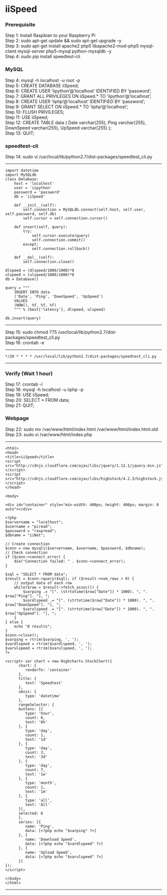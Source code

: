 # iiSpeed

### Prerequisite
Step 1: Install Raspbian to your Raspberry Pi  
Step 2: sudo apt-get update && sudo apt-get upgrade -y  
Step 3: sudo apt-get install apache2 php5 libapache2-mod-php5 mysql-client mysql-server php5-mysql python-mysqldb -y  
Step 4: sudo pip install speedtest-cli  

### MySQL
Step 4: mysql -h localhost -u root -p  
Step 5: CREATE DATABASE iiSpeed;  
Step 6: CREATE USER ‘iipython’@’localhost’ IDENTIFIED BY ‘password’;  
Step 7: GRANT ALL PRIVILEGES ON iiSpeed.* TO ‘iipython’@’localhost’;  
Step 8: CREATE USER ‘iiphp’@’localhost’ IDENTIFIED BY ‘password’;  
Step 9: GRANT SELECT ON iiSpeed.* TO ‘iiphp’@’localhost’;  
Step 10: FLUSH PRIVILEGES;  
Step 11: USE iiSpeed;  
Step 12: CREATE TABLE data ( Date varchar(255), Ping varchar(255), DownSpeed varchar(255), UpSpeed varchar(255) );  
Step 13: QUIT;  

### speedtest-cli
Step 14: sudo vi /usr/local/lib/python2.7/dist-packages/speedtest_cli.py  

------------------------------------------------------------------------

    import datetime
    import MySQLdb
    class Database:
        host = 'localhost'
        user = 'iipython'
        password = 'password'
        db = 'iiSpeed'
    
        def __init__(self):
            self.connection = MySQLdb.connect(self.host, self.user, self.password, self.db)
            self.cursor = self.connection.cursor()
    
        def insert(self, query):
            try:
                self.cursor.execute(query)
                self.connection.commit()
            except:
                self.connection.rollback()
    
        def __del__(self):
            self.connection.close()

    dlspeed = (dlspeed/1000/1000)*8
    ulspeed = (ulspeed/1000/1000)*8
    db = Database()

    query = """
        INSERT INTO data
        ('Date', 'Ping', 'DownSpeed', 'UpSpeed')
        VALUES
        (NOW(), %f, %f, %f)
        """ % (best['latency'], dlspeed, ulspeed)

    db.insert(query)

------------------------------------------------------------------------

Step 15: sudo chmod 775 /usr/local/lib/python2.7/dist-packages/speedtest_cli.py  
Step 16: crontab -e  

------------------------------------------------------------------------

    */20 * * * * /usr/local/lib/python2.7/dist-packages/speedtest_cli.py

------------------------------------------------------------------------

### Verify (Wait 1 hour)
Step 17: crontab -l  
Step 18: mysql -h localhost -u iiphp -p  
Step 19: USE iiSpeed;  
Step 20: SELECT * FROM data;  
Step 21: QUIT;  

### Webpage
Step 22: sudo mv /var/www/html/index.html /var/www/html/index.html.old  
Step 23: sudo vi /var/www/html/index.php  

------------------------------------------------------------------------

    <html>
    <head>
    <title>iiSpeed</title>
    <script src="http://cdnjs.cloudflare.com/ajax/libs/jquery/1.12.1/jquery.min.js"></script>
    <script src="http://cdnjs.cloudflare.com/ajax/libs/highstock/4.2.3/highstock.js"></script>
    </head>

    <body>

    <div id="container" style="min-width: 400px; height: 400px; margin: 0 auto"></div>

    <?php
    $servername = "localhost";
    $username = "piread";
    $password = "raspread";
    $dbname = "iiNet";

    // Create connection
    $conn = new mysqli($servername, $username, $password, $dbname);
    // Check connection
    if ($conn->connect_error) {
	    die("Connection failed: " . $conn->connect_error);
    }

    $sql = "SELECT * FROM data";
    $result = $conn->query($sql); if ($result->num_rows > 0) {
	    // output data of each row
	    while($row = $result->fetch_assoc()) {
		    $varping .= "[". (strtotime($row["Date"]) * 1000). ", ". $row["Ping"]. "], ";
		    $vardlspeed .= "[". (strtotime($row["Date"]) * 1000). ", ". $row["DownSpeed"]. "], ";
		    $varulspeed .= "[". (strtotime($row["Date"]) * 1000). ", ". $row["UpSpeed"]. "], ";
	    }
    } else {
	    echo "0 results";
    }
    $conn->close();
    $varping = rtrim($varping, ', ');
    $vardlspeed = rtrim($vardlspeed, ', ');
    $varulspeed = rtrim($varulspeed, ', ');
    ?>

    <script> var chart = new Highcharts.StockChart({
          chart: {
             renderTo: 'container'
          },
          title: {
             text: 'Speedtest'
          },
          xAxis: {
             type: 'datetime'
          },
          rangeSelector: {
          buttons: [{
             type: 'hour',
             count: 6,
             text: '6h'
          }, {
             type: 'day',
             count: 1,
             text: '1d'
          }, {
             type: 'day',
             count: 3,
             text: '3d'
          }, {
             type: 'day',
             count: 7,
             text: '1w'
          }, {
             type: 'month',
             count: 1,
             text: '1m'
          }, {
             type: 'all',
             text: 'All'
          }],
          selected: 6
          },
          series: [{
             name: 'Ping',
             data: [<?php echo "$varping" ?>]
          }, {
             name: 'Download Speed',
             data: [<?php echo "$vardlspeed" ?>]
          }, {
             name: 'Upload Speed',
             data: [<?php echo "$varulspeed" ?>]
          }]
    });
    </script>

    </body>
    </html>

------------------------------------------------------------------------
